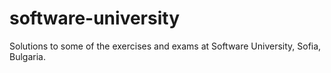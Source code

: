 # software-university
Solutions to some of the exercises and exams at Software University, Sofia, Bulgaria.
